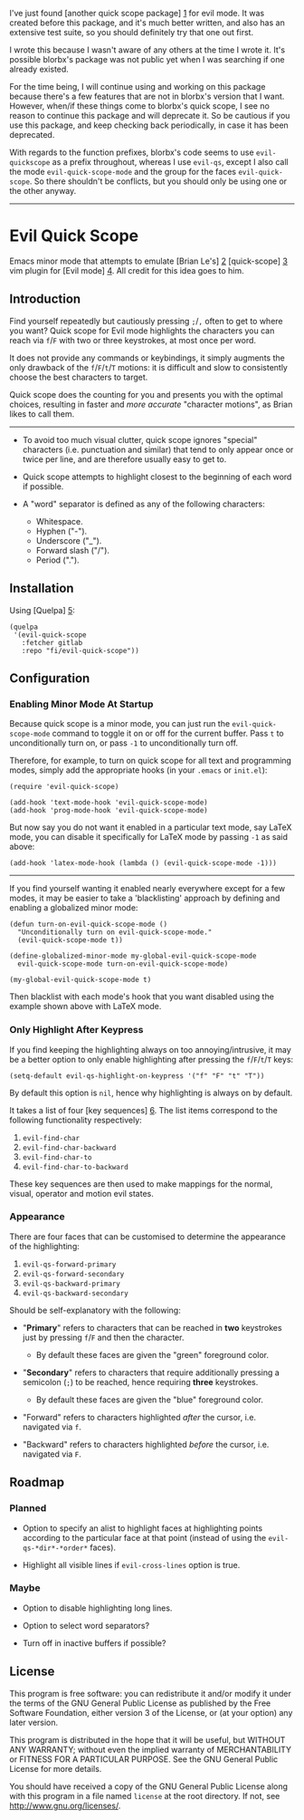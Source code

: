 I've just found [another quick scope package] [1] for evil mode. It was created
before this package, and it's much better written, and also has an extensive
test suite, so you should definitely try that one out first.

I wrote this because I wasn't aware of any others at the time I wrote it. It's
possible blorbx's package was not public yet when I was searching if one already
existed.

For the time being, I will continue using and working on this package because
there's a few features that are not in blorbx's version that I want. However,
when/if these things come to blorbx's quick scope, I see no reason to continue
this package and will deprecate it. So be cautious if you use this package, and
keep checking back periodically, in case it has been deprecated.

With regards to the function prefixes, blorbx's code seems to use
`evil-quickscope` as a prefix throughout, whereas I use `evil-qs`, except I also
call the mode `evil-quick-scope-mode` and the group for the faces
`evil-quick-scope`. So there shouldn't be conflicts, but you should only be
using one or the other anyway.

---

# Evil Quick Scope

Emacs minor mode that attempts to emulate [Brian Le's] [2] [quick-scope] [3] vim
plugin for [Evil mode] [4]. All credit for this idea goes to him.

## Introduction

Find yourself repeatedly but cautiously pressing `;`/`,` often to get to where
you want? Quick scope for Evil mode highlights the characters you can reach via
`f`/`F` with two or three keystrokes, at most once per word.

It does not provide any commands or keybindings, it simply augments the only
drawback of the `f`/`F`/`t`/`T` motions: it is difficult and slow to
consistently choose the best characters to target.

Quick scope does the counting for you and presents you with the optimal choices,
resulting in faster and *more accurate* "character motions", as Brian likes to
call them.

---

- To avoid too much visual clutter, quick scope ignores "special" characters
  (i.e. punctuation and similar) that tend to only appear once or twice per
  line, and are therefore usually easy to get to.

- Quick scope attempts to highlight closest to the beginning of each word if
  possible.

- A "word" separator is defined as any of the following characters:

  - Whitespace.
  - Hyphen ("-").
  - Underscore ("_").
  - Forward slash ("/").
  - Period (".").

## Installation

Using [Quelpa] [5]:

``` elisp
(quelpa
 '(evil-quick-scope
   :fetcher gitlab
   :repo "fi/evil-quick-scope"))
```

## Configuration

### Enabling Minor Mode At Startup

Because quick scope is a minor mode, you can just run the
`evil-quick-scope-mode` command to toggle it on or off for the current
buffer. Pass `t` to unconditionally turn on, or pass `-1` to unconditionally
turn off.

Therefore, for example, to turn on quick scope for all text and programming
modes, simply add the appropriate hooks (in your `.emacs` or `init.el`):

``` elisp
(require 'evil-quick-scope)

(add-hook 'text-mode-hook 'evil-quick-scope-mode)
(add-hook 'prog-mode-hook 'evil-quick-scope-mode)
```

But now say you do not want it enabled in a particular text mode, say LaTeX
mode, you can disable it specifically for LaTeX mode by passing `-1` as said
above:

``` elisp
(add-hook 'latex-mode-hook (lambda () (evil-quick-scope-mode -1)))
```

---

If you find yourself wanting it enabled nearly everywhere except for a few
modes, it may be easier to take a 'blacklisting' approach by defining and
enabling a globalized minor mode:

``` elisp
(defun turn-on-evil-quick-scope-mode ()
  "Unconditionally turn on evil-quick-scope-mode."
  (evil-quick-scope-mode t))

(define-globalized-minor-mode my-global-evil-quick-scope-mode
  evil-quick-scope-mode turn-on-evil-quick-scope-mode)

(my-global-evil-quick-scope-mode t)
```

Then blacklist with each mode's hook that you want disabled using the example
shown above with LaTeX mode.

### Only Highlight After Keypress

If you find keeping the highlighting always on too annoying/intrusive, it may be
a better option to only enable highlighting after pressing the `f`/`F`/`t`/`T`
keys:

``` elisp
(setq-default evil-qs-highlight-on-keypress '("f" "F" "t" "T"))
```

By default this option is `nil`, hence why highlighting is always on by
default.

It takes a list of four [key sequences] [6]. The list items correspond to the
following functionality respectively:

1. `evil-find-char`
2. `evil-find-char-backward`
3. `evil-find-char-to`
4. `evil-find-char-to-backward`

These key sequences are then used to make mappings for the normal, visual,
operator and motion evil states.

### Appearance

There are four faces that can be customised to determine the appearance of the
highlighting:

1. `evil-qs-forward-primary`
2. `evil-qs-forward-secondary`
3. `evil-qs-backward-primary`
4. `evil-qs-backward-secondary`

Should be self-explanatory with the following:

- "**Primary**" refers to characters that can be reached in **two** keystrokes
  just by pressing `f`/`F` and then the character.

  - By default these faces are given the "green" foreground color.

- "**Secondary**" refers to characters that require additionally pressing a
  semicolon (`;`) to be reached, hence requiring **three** keystrokes.

  - By default these faces are given the "blue" foreground color.

- "Forward" refers to characters highlighted *after* the cursor, i.e. navigated
  via `f`.

- "Backward" refers to characters highlighted *before* the cursor, i.e.
  navigated via `F`.

## Roadmap

### Planned

- Option to specify an alist to highlight faces at highlighting points according
  to the particular face at that point (instead of using the
  `evil-qs-*dir*-*order*` faces).

- Highlight all visible lines if `evil-cross-lines` option is true.

### Maybe

- Option to disable highlighting long lines.

- Option to select word separators?

- Turn off in inactive buffers if possible?

## License

This program is free software: you can redistribute it and/or modify it under
the terms of the GNU General Public License as published by the Free Software
Foundation, either version 3 of the License, or (at your option) any later
version.

This program is distributed in the hope that it will be useful, but WITHOUT ANY
WARRANTY; without even the implied warranty of MERCHANTABILITY or FITNESS FOR A
PARTICULAR PURPOSE. See the GNU General Public License for more details.

You should have received a copy of the GNU General Public License along with
this program in a file named `license` at the root directory. If not, see
<http://www.gnu.org/licenses/>.

[1]: https://github.com/blorbx/evil-quickscope
[2]: https://plus.google.com/102336503306134343850
[3]: https://github.com/unblevable/quick-scope
[4]: https://bitbucket.org/lyro/evil
[5]: https://github.com/quelpa/quelpa
[6]: http://www.gnu.org/software/emacs/manual/html_node/elisp/Key-Sequences.html
